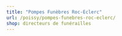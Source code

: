 ```yaml
---
title: "Pompes Funèbres Roc-Eclerc"
url: /poissy/pompes-funebres-roc-eclerc/
shop: directeurs de funérailles
---
```

